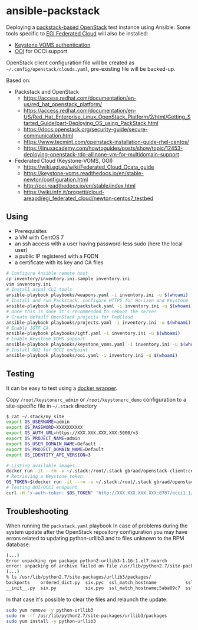 # ansible-packstack

Deploying a [packstack-based OpenStack](https://www.rdoproject.org/install/packstack/) test instance using Ansible.
Some tools specific to [EGI Federated Cloud](https://wiki.egi.eu/wiki/EGI_Federated_Cloud) will also be installed:
* [Keystone VOMS authentication](https://github.com/IFCA/keystone-voms)
* [OOI](https://github.com/openstack/ooi/) for OCCI support

OpenStack client configuration file will be created as
`~/.config/openstack/clouds.yaml`, pre-existing file will be backed-up.

Based on:

  * Packstack and OpenStack
    * https://access.redhat.com/documentation/en-us/red_hat_openstack_platform/
    * https://access.redhat.com/documentation/en-US/Red_Hat_Enterprise_Linux_OpenStack_Platform/2/html/Getting_Started_Guide/part-Deploying_OS_using_PackStack.html
    * https://docs.openstack.org/security-guide/secure-communication.html
    * https://www.tecmint.com/openstack-installation-guide-rhel-centos/
    * https://linuxacademy.com/howtoguides/posts/show/topic/12453-deploying-openstack-rdo-allinone-vm-for-multidomain-support
  * Federated Cloud (Keystone-VOMS, OOI)
    * https://wiki.egi.eu/wiki/Federated_Cloud_Ocata_guide
    * https://keystone-voms.readthedocs.io/en/stable-newton/configuration.html
    * http://ooi.readthedocs.io/en/stable/index.html
    * https://wiki.infn.it/progetti/cloud-areapd/egi_federated_cloud/newton-centos7_testbed

## Using

 * Prerequisites
  * a VM with CentOS 7
  * an ssh access with a user having password-less sudo (here the local user)
  * a public IP registered with a FQDN
  * a certificate with its key and CA files

```sh
# Configure Ansible remote host
cp inventory/inventory.ini.sample inventory.ini
vim inventory.ini
# Install usual CLI tools
ansible-playbook playbooks/weapons.yaml -i inventory.ini -u $(whoami)
# Install and run Packstack, configure HTTPS for Horizon and Keystone
ansible-playbook playbooks/packstack.yaml -i inventory.ini -u $(whoami)
# Once this is done it's recommended to reboot the server
# Create default OpenStack projects for FedCloud
ansible-playbook playbooks/projects.yaml -i inventory.ini -u $(whoami)
# Enable IGTF CA
ansible-playbook playbooks/igtf.yaml -i inventory.ini -u $(whoami)
# Enable Keystone VOMS support
ansible-playbook playbooks/keystone_voms.yaml -i inventory.ini -u $(whoami)
# Install OOI for OCCI endpoint
ansible-playbook playbooks/ooi.yaml -i inventory.ini -u $(whoami)
```

## Testing

It can be easy to test using a [docker wrapper](https://github.com/gbraad/dockerfile-openstack-client).

Copy `/root/keystonerc_admin` or `/root/keystonerc_demo` configuration to a
site-specific file in `~/.stack` directory

```sh
$ cat ~/.stack/my_site
export OS_USERNAME=admin
export OS_PASSWORD=XXXXXXXXXX
export OS_AUTH_URL=https://XXX.XXX.XXX.XXX:5000/v3
export OS_PROJECT_NAME=admin
export OS_USER_DOMAIN_NAME=Default
export OS_PROJECT_DOMAIN_NAME=Default
export OS_IDENTITY_API_VERSION=3
```

```sh
# Listing available images
docker run -it --rm -v ~/.stack:/root/.stack gbraad/openstack-client:centos stack my_site openstack image list
# Retrieving a Keystone token
OS_TOKEN=$(docker run -it --rm -v ~/.stack:/root/.stack gbraad/openstack-client:centos stack my_site openstack token issue -f value -c id)
# Testing OOI/OCCI endpoint
curl -H "x-auth-token: $OS_TOKEN" 'http://XXX.XXX.XXX.XXX:8787/occi1.1/-/'
```

## Troubleshooting

When running the `packstack.yaml` playbook In case of problems during the
system update after the OpenStack repository configuration you may have errors
related to updating python-urllib3 and to files unknown to the RPM database:

```sh
(...)
Error unpacking rpm package python2-urllib3-1.16-1.el7.noarch
error: unpacking of archive failed on file /usr/lib/python2.7/site-packages/urllib3/packages/ssl_match_hostname: cpio: rename
(...)
% ls /usr/lib/python2.7/site-packages/urllib3/packages/
backports    ordered_dict.py  six.pyc  ssl_match_hostname           ssl_match_hostname;5aba127b  ssl_match_hostname;5aba12e7
__init__.py  six.py           six.pyo  ssl_match_hostname;5aba09c7  ssl_match_hostname;5aba12a0
```

In that case it's possible to clear the files and relaunch the update:

```sh
sudo yum remove -y python-urllib3
sudo rm -rf /usr/lib/python2.7/site-packages/urllib3/packages
sudo yum install -y python-urllib3
```
